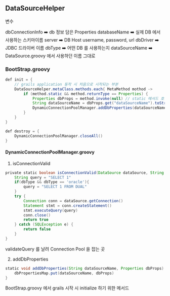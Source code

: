 ## DataSourceHelper

변수

dbConnectionInfo ➡️ db 정보 담은 Properties
databaseName ➡️ 실제 DB 에서 사용하는 스키마이름
server ➡️ DB Host
username, password, url
dbDriver ➡️ JDBC 드라이버 이름
dbType ➡️ 어떤 DB 를 사용하는지
dataSourceName ➡️ DataSource.groovy 에서 사용하던 이름 그대로

### BootStrap.groovy

```java
def init = {
	// grails application 동작 시 처음으로 시작되는 부분
	DataSourceHelper.metaClass.methods.each{ MetaMethod mothod ->
		if (method.static && method.returnType == Properties) {  
			Properties dbProps = method.invoke(null) // static 메서드 호출  
			String dataSourceName = dbProps.get("dataSourceName").toString()  
			DynamicConnectionPoolManager.addDbProperties(dataSourceName, dbProps) 
		}
	}
}

def destroy = {  
	DynamicConnectionPoolManager.closeAll()  
}
```


#### DynamicConnectionPoolManager.groovy
1. isConnectionValid
```groovy
private static boolean isConnectionValid(DataSource dataSource, String dbType) {  
	String query = "SELECT 1"  
	if(dbType && dbType == 'oracle'){  
		query = "SELECT 1 FROM DUAL"  
	}  
	try {  
		Connection conn = dataSource.getConnection()  
		Statement stmt = conn.createStatement()  
		stmt.executeQuery(query)  
		conn.close()  
		return true  
	} catch (SQLException e) {  
		return false  
	}  
}
```
validateQuery 를 날려 Connection Pool 을 잡는 곳

2. addDbProperties
```groovy
static void addDbProperties(String dataSourceName, Properties dbProps) {  
	dbPropertiesMap.put(dataSourceName, dbProps)  
}
```
BootStrap.groovy 에서 grails 시작 시 initialize 하기 위한 메서드